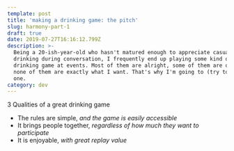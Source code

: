 ```yaml
---
template: post
title: 'making a drinking game: the pitch'
slug: harmony-part-1
draft: true
date: 2019-07-27T16:16:12.799Z
description: >-
  Being a 20-ish-year-old who hasn't matured enough to appreciate casual
  drinking during conversation, I frequently end up playing some kind of
  drinking game at events. Most of them are alright, some of them are okay, but
  none of them are exactly what I want. That's why I'm going to (try to) make
  one.
category: dev
---
```

 
3 Qualities of a great drinking game
* The rules are simple, _and the game is easily accessible_
* It brings people together, _regardless of how much they want to participate_
* It is enjoyable, _with great replay value_
